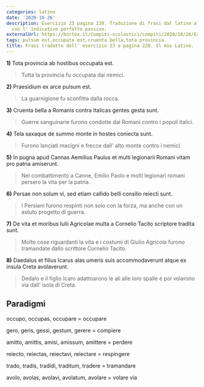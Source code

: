 ```yaml
---
categories: latino
date: '2020-10-26'
description: Esercizio 23 pagina 220. Traduzione di frasi dal latino all' italiano
  con l' indicativo perfetto passivo.
externalUrl: https://bortox.it/Compiti-scolastici/compiti/2020/10/26/Esercizio-23-pagina-220.html
tags: pulsum est,occupata est,cruenta bella,tota provincia
title: Frasi tradotte dell' esercizio 23 a pagina 220. Il mio Latino.
---
```


**1)** Tota provincia ab hostibus occupata est.

> Tutta la provincia fu occupata dai nemici.

**2)** Praesidium ex arce pulsum est.

> La guarnigione fu sconfitta dalla rocca.

**3)** Cruenta bella a Romanis contra Italicas gentes gesta sunt.

> Guerre sanguinarie furono condotte dai Romani contro i popoli italici. 

**4)** Tela saxaque de summo monte in hostes coniecta sunt.

> Furono lanciati macigni e frecce dall' alto monte contro i nemici.


**5)** In pugna apud Cannas Aemilius Paulus et multi legionarii Romani vitam pro patria amiserunt.

> Nel combattimento a Canne, Emilio Paolo e molti legionari romani persero la vita per la patria.

**6)** Persae non solum vi, sed etiam callido belli consilio reiecti sunt.

> I Persiani furono respinti non solo con la forza, ma anche con un astuto progetto di guerra.

**7)** De vita et moribus Iulii Agricolae multa a Cornelio Tacito scriptore tradita sunt.

> Molte cose riguardanti la vita e i costumi di Giulio Agricola furono tramandate dallo scrittore Cornelio Tacito.

**8)** Daedalus et filius Icarus alas umeris suis accommodaverunt atque ex insula Creta avolaverunt. 

> Dedalo e il figlio Icaro adattoarono le ali alle loro spalle e poi volarono via dall' isola di Creta.

## Paradigmi

occupo,  occupas,  occupare = occupare


gero, geris, gessi, gestum, gerere = compiere


amitto, amittis, amisi, amissum, amittere = perdere


reiecto, reiectas, reiectavi, reiectare = respingere


trado, tradis, tradidi, traditum, tradere = tramandare


avolo, avolas, avolavi, avolatum, avolare = volare via